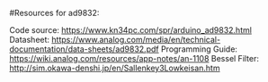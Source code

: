 #Resources for ad9832:

Code source: https://www.kn34pc.com/spr/arduino_ad9832.html
Datasheet: https://www.analog.com/media/en/technical-documentation/data-sheets/ad9832.pdf
Programming Guide: https://wiki.analog.com/resources/app-notes/an-1108
Bessel Filter: http://sim.okawa-denshi.jp/en/Sallenkey3Lowkeisan.htm

